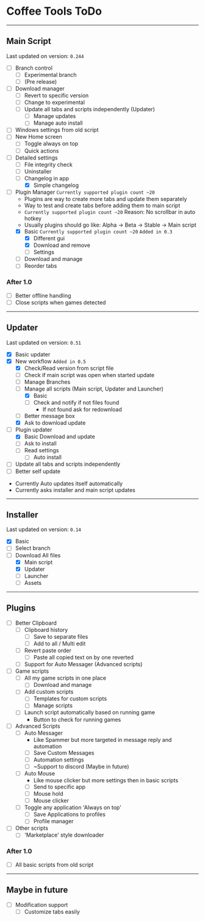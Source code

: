 # Coffee Tools ToDo
- - -
## Main Script
Last updated on version: `0.244`
- [ ] Branch control
	- [ ] Experimental branch
	- [ ] (Pre release)
- [ ] Download manager
	- [ ] Revert to specific version
	- [ ] Change to experimental
	- [ ] Update all tabs and scripts independently (Updater)
		- [ ] Manage updates
		- [ ] Manage auto install
- [ ] Windows settings from old script
- [ ] New Home screen
	- [ ] Toggle always on top
	- [ ] Quick actions
- [ ] Detailed settings
	- [ ] File integrity check
	- [ ] Uninstaller
	- [ ] Changelog in app
		- [x] Simple changelog
- [ ] Plugin Manager `Currently supported plugin count ~20`
	- Plugins are way to create more tabs and update them separately
	- Way to test and create tabs before adding them to main script
	-  `Currently supported plugin count ~20` Reason: No scrollbar in auto hotkey
	- Usually plugins should go like: Alpha -> Beta -> Stable -> Main script
	- [x] Basic `Currently supported plugin count ~20` `Added in 0.3`
		- [x] Different gui
		- [x] Download and remove
		- [ ] Settings
	- [ ] Download and manage
	- [ ] Reorder tabs
### After 1.0
- [ ] Better offline handling
- [ ] Close scripts when games detected
- - -
## Updater
Last updated on version: `0.51`
- [x] Basic updater
- [x] New workflow `Added in 0.5`
	- [x] Check/Read version from script file
	- [ ] Check if main script was open when started update
	- [ ] Manage Branches
	- [ ] Manage all scripts (Main script, Updater and Launcher)
		- [x] Basic
		- [ ] Check and notify if not files found
			- If not found ask for redownload
	- [ ] Better message box
	- [x] Ask to download update
- [ ] Plugin updater
	- [x] Basic Download and update
	- [ ] Ask to install
	- [ ] Read settings
		- [ ] Auto install
- [ ] Update all tabs and scripts independently
- [ ] Better self update
- Currently Auto updates itself automatically
- Currently asks installer and main script updates
- - -
## Installer
Last updated on version: `0.14`
- [x] Basic
- [ ] Select branch
- [ ] Download All files
	- [x] Main script
	- [x] Updater
	- [ ] Launcher
	- [ ] Assets
- - -
## Plugins
- [ ] Better Clipboard
	- [ ] Clipboard history
		- [ ] Save to separate files
		- [ ] Add to all / Multi edit
	- [ ] Revert paste order
		- [ ] Paste all copied text on by one reverted
	- [ ] Support for Auto Messager (Advanced scripts)
- [ ] Game scripts
	- [ ] All my game scripts in one place
		- [ ] Download and manage
	- [ ] Add custom scripts
		- [ ] Templates for custom scripts
		- [ ] Manage scripts
	- [ ] Launch script automatically based on running game
		- Button to check for running games
- [ ] Advanced Scripts
	- [ ] Auto Messager
		- Like Spammer but more targeted in message reply and automation
		- [ ] Save Custom Messages
		- [ ] Automation settings
		- [ ] ~Support to discord (Maybe in future)
	- [ ] Auto Mouse
		- Like mouse clicker but more settings then in basic scripts
		- [ ] Send to specific app
		- [ ] Mouse hold
		- [ ] Mouse clicker
	- [ ] Toggle any application 'Always on top'
		- [ ] Save Applications to profiles
		- [ ] Profile manager
- [ ] Other scripts
	- [ ] 'Marketplace' style downloader
### After 1.0
- [ ] All basic scripts from old script
- - -
## Maybe in future
- [ ] Modification support
	- [ ] Customize tabs easily